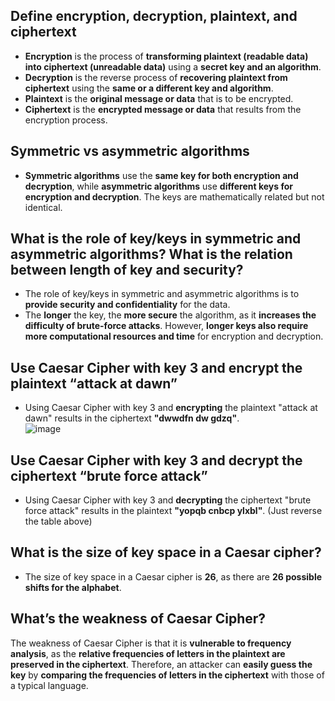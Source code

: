 ## Define encryption, decryption, plaintext, and ciphertext 
- __Encryption__ is the process of __transforming plaintext (readable data) into ciphertext (unreadable data)__ using a __secret key and an algorithm__.
- __Decryption__ is the reverse process of __recovering plaintext from ciphertext__ using the __same or a different key and algorithm__.
- __Plaintext__ is the __original message or data__ that is to be encrypted.
- __Ciphertext__ is the __encrypted message or data__ that results from the encryption process.

##  Symmetric vs asymmetric algorithms 
- __Symmetric algorithms__ use the __same key for both encryption and decryption__, while __asymmetric algorithms__ use __different keys for encryption and decryption__. The keys are mathematically related but not identical.

## What is the role of key/keys in symmetric and asymmetric algorithms? What is the relation between length of key and security?
- The role of key/keys in symmetric and asymmetric algorithms is to __provide security and confidentiality__ for the data.
- The __longer__ the key, the __more secure__ the algorithm, as it __increases the difficulty of brute-force attacks__. However, __longer keys also require more computational resources and time__ for encryption and decryption.

## Use Caesar Cipher with key 3 and encrypt the plaintext “attack at dawn” 
- Using Caesar Cipher with key 3 and __encrypting__ the plaintext "attack at dawn" results in the ciphertext __"dwwdfn dw gdzq"__.<br>![image](https://github.com/wtxd1234/Network-Security/assets/41671135/03cdb16f-9df6-4cc6-ad47-0c6450430989)


## Use Caesar Cipher with key 3 and decrypt the ciphertext “brute force attack”
- Using Caesar Cipher with key 3 and __decrypting__ the ciphertext "brute force attack" results in the plaintext __"yopqb cnbcp ylxbl"__. (Just reverse the table above)

## What is the size of key space in a Caesar cipher? 
- The size of key space in a Caesar cipher is __26__, as there are __26 possible shifts for the alphabet__.

## What’s the weakness of Caesar Cipher?
The weakness of Caesar Cipher is that it is __vulnerable to frequency analysis__, as the __relative frequencies of letters in the plaintext are preserved in the ciphertext__. Therefore, an attacker can __easily guess the key__ by __comparing the frequencies of letters in the ciphertext__ with those of a typical language.

